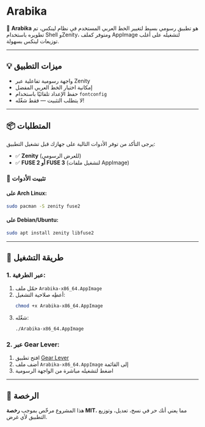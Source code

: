 
# Arabika

🎨 **Arabika** هو تطبيق رسومي بسيط لتغيير الخط العربي المستخدم في نظام لينكس، تم تطويره باستخدام Shell وZenity، ومتوفر كملف AppImage لتشغيله على أغلب توزيعات لينكس بسهولة.

---

## 💡 ميزات التطبيق

- واجهة رسومية تفاعلية عبر Zenity
- إمكانية اختيار الخط العربي المفضل
- حفظ الإعداد تلقائيًا باستخدام `fontconfig`
- لا يتطلب التثبيت — فقط شغّله!

---

## 📦 المتطلبات

يرجى التأكد من توفر الأدوات التالية على جهازك قبل تشغيل التطبيق:

- ✅ **Zenity** (للعرض الرسومي)
- ✅ **FUSE 2 أو FUSE 3** (لتشغيل ملفات AppImage)

### 🔧 تثبيت الأدوات

#### على Arch Linux:
```bash
sudo pacman -S zenity fuse2
```

#### على Debian/Ubuntu:
```bash
sudo apt install zenity libfuse2
```

---

## 🚀 طريقة التشغيل

### 1. عبر الطرفية:
1. حمّل ملف `Arabika-x86_64.AppImage`
2. أعطِه صلاحية التشغيل:
   ```bash
   chmod +x Arabika-x86_64.AppImage
   ```
3. شغّله:
   ```bash
   ./Arabika-x86_64.AppImage
   ```

### 2. عبر Gear Lever:
1. افتح تطبيق [Gear Lever](https://github.com/mijorus/gearlever)
2. أضف ملف `Arabika-x86_64.AppImage` إلى القائمة
3. اضغط لتشغيله مباشرة من الواجهة الرسومية

---


## 🪪 الرخصة

هذا المشروع مرخّص بموجب **رخصة MIT**، مما يعني أنك حر في نسخ، تعديل، وتوزيع التطبيق لأي غرض.


